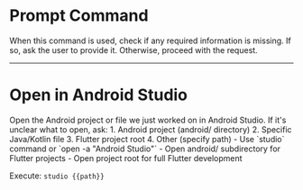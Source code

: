 # Prompt Command

When this command is used, check if any required information is missing. If so, ask the user to provide it. Otherwise, proceed with the request.

---

# Open in Android Studio

<instruction>
Open the Android project or file we just worked on in Android Studio.
</instruction>

<context>
If it's unclear what to open, ask:
1. Android project (android/ directory)
2. Specific Java/Kotlin file
3. Flutter project root
4. Other (specify path)
</context>

<constraints>
- Use `studio` command or `open -a "Android Studio"`
- Open android/ subdirectory for Flutter projects
- Open project root for full Flutter development
</constraints>

Execute: `studio {{path}}`